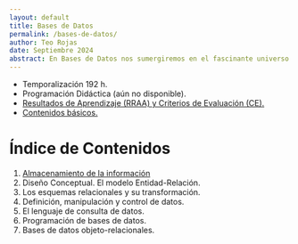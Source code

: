```yaml
---
layout: default
title: Bases de Datos
permalink: /bases-de-datos/
author: Teo Rojas
date: Septiembre 2024
abstract: En Bases de Datos nos sumergiremos en el fascinante universo de la información, donde los datos se transforman en conocimiento. Aprenderás a organizar, almacenar y recuperar datos con la precisión de un reloj suizo y la eficacia de un detective privado. Prepárate para descifrar el enigma de las bases de datos y convertirte en el maestro de la información, con cada consulta revelando un nuevo misterio.
---
```

* Temporalización 192 h.
* Programación Didáctica (aún no disponible).
* [Resultados de Aprendizaje (RRAA) y Criterios de Evaluación (CE).](/bases-de-datos/rraa/)
* [Contenidos básicos.](/bases-de-datos/contenidos-basicos/)

# Índice de Contenidos
1. [Almacenamiento de la información](/bases-de-datos/ud01/teoria/)
2. Diseño Conceptual. El modelo Entidad-Relación.
3. Los esquemas relacionales y su transformación.
4. Definición, manipulación y control de datos.
5. El lenguaje de consulta de datos.
6. Programación de bases de datos.
7. Bases de datos objeto-relacionales.